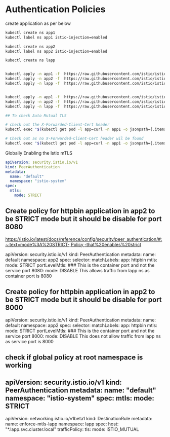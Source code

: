 # Authentication Policies

create application as per below

```bash
kubectl create ns app1
kubectl label ns app1 istio-injection=enabled

kubectl create ns app2
kubectl label ns app2 istio-injection=enabled

kubectl create ns lapp


kubectl apply -n app1 -f  https://raw.githubusercontent.com/istio/istio/release-1.24/samples/httpbin/httpbin.yaml
kubectl apply -n app2 -f  https://raw.githubusercontent.com/istio/istio/release-1.24/samples/httpbin/httpbin.yaml
kubectl apply -n lapp -f  https://raw.githubusercontent.com/istio/istio/release-1.24/samples/httpbin/httpbin.yaml


kubectl apply -n app1 -f  https://raw.githubusercontent.com/istio/istio/release-1.24/samples/curl/curl.yaml
kubectl apply -n app2 -f  https://raw.githubusercontent.com/istio/istio/release-1.24/samples/curl/curl.yaml
kubectl apply -n lapp -f  https://raw.githubusercontent.com/istio/istio/release-1.24/samples/curl/curl.yaml

## To check Auto Mutual TLS

# check out the X-Forwarded-Client-Cert header
kubectl exec "$(kubectl get pod -l app=curl -n app1 -o jsonpath={.items[].metadata.name})" -c curl -n app1 -- curl http://httpbin:8000/headers

# Check out as no X-Forwarded-Client-Cert header wil be found
kubectl exec "$(kubectl get pod -l app=curl -n app1 -o jsonpath={.items[].metadata.name})" -c curl -n app1 -- curl http://httpbin.lapp:8000/headers
```


Globally Enabling the Istio mTLS

```yaml
apiVersion: security.istio.io/v1
kind: PeerAuthentication
metadata:
  name: "default"
  namespace: "istio-system"
spec:
  mtls:
    mode: STRICT

```

## Create policy for httpbin application in app2 to be STRICT mode but it should be disable for port 8080

https://istio.io/latest/docs/reference/config/security/peer_authentication/#:~:text=mode%3A%20STRICT-,Policy,-that%20enables%20strict

apiVersion: security.istio.io/v1
kind: PeerAuthentication
metadata:
  name: default
  namespace: app2
spec:
  selector:
    matchLabels:
      app: httpbin
  mtls:
    mode: STRICT
  portLevelMtls:  ### This is the container port and not the service port 
    8080: 
      mode: DISABLE
This allows traffic from lapp ns as container port is 8080 


## Create policy for httpbin application in app2 to be STRICT mode but it should be disable for port 8000

apiVersion: security.istio.io/v1
kind: PeerAuthentication
metadata:
  name: default
  namespace: app2
spec:
  selector:
    matchLabels:
      app: httpbin
  mtls:
    mode: STRICT
  portLevelMtls:  ### This is the container port and not the service port 
    8000: 
      mode: DISABLE
This does not allow traffic from lapp ns as service port is 8000

## check if global policy at root namespace is working

apiVersion: security.istio.io/v1
kind: PeerAuthentication
metadata:
  name: "default"
  namespace: "istio-system"
spec:
  mtls:
    mode: STRICT
---
apiVersion: networking.istio.io/v1beta1
kind: DestinationRule
metadata:
  name: enforce-mtls-lapp
  namespace: lapp
spec:
  host: "*.lapp.svc.cluster.local"
  trafficPolicy:
    tls:
      mode: ISTIO_MUTUAL
